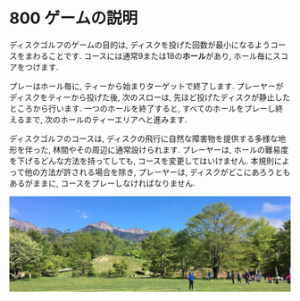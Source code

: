 # 800 ゲームの説明

ディスクゴルフのゲームの目的は,
ディスクを投げた回数が最小になるようコースをまわることです.
コースには通常9または18の**ホール**があり,
ホール毎にスコアをつけます.

プレーはホール毎に,
ティーから始まりターゲットで終了します.
プレーヤーがディスクをティーから投げた後,
次のスローは,
先ほど投げたディスクが静止したところから行います.
一つのホールを終了すると,
すべてのホールをプレーし終えるまで,
次のホールのティーエリアへと進みます.

ディスクゴルフのコースは,
ディスクの飛行に自然な障害物を提供する多様な地形を伴った,
林間やその周辺に通常設けられます.
プレーヤーは,
ホールの難易度を下げるどんな方法を持ってしても,
コースを変更してはいけません.
本規則によって他の方法が許される場合を除き,
プレーヤーは,
ディスクがどこにあろうともあるがままに,
コースをプレーしなければなりません.

![清里オープン](assets/img/kiyosato.jpg)
